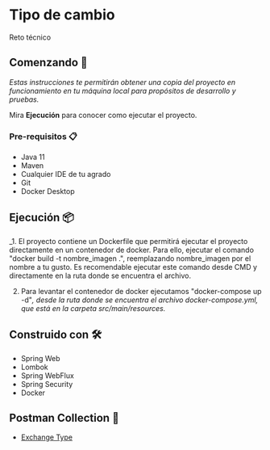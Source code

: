 # Tipo de cambio
Reto técnico

## Comenzando 🚀

_Estas instrucciones te permitirán obtener una copia del proyecto en funcionamiento en tu máquina local para propósitos de desarrollo y pruebas._

Mira **Ejecución** para conocer como ejecutar el proyecto.


### Pre-requisitos 📋

* Java 11
* Maven 
* Cualquier IDE de tu agrado
* Git
* Docker Desktop

## Ejecución 📦

_1. El proyecto contiene un Dockerfile que permitirá ejecutar el proyecto directamente en un contenedor de docker. Para ello, ejecutar el comando 
"docker build -t nombre_imagen .", reemplazando nombre_imagen por el nombre a tu gusto. Es recomendable ejecutar este comando desde CMD y directamente en la ruta
donde se encuentra el archivo.

2. Para levantar el contenedor de docker ejecutamos "docker-compose up -d"_, desde la ruta donde se encuentra el archivo docker-compose.yml, que está en la carpeta
src/main/resources._

## Construido con 🛠️

* Spring Web
* Lombok
* Spring WebFlux
* Spring Security
* Docker

## Postman Collection 📄

* [Exchange Type](https://drive.google.com/file/d/1Dk2mm180omeCf8tIW6Z92-qINsSqwiUP/view?usp=share_link)


